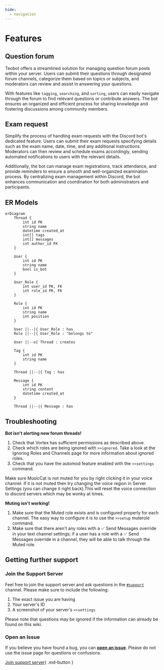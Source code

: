 ```yaml
---
hide:
  - navigation
---
```

# Features

## Question forum

Teobot offers a streamlined solution for managing question forum posts within your server. Users can submit their questions through designated forum channels, categorize them based on topics or subjects, and moderators can review and assist in answering your questions.

With features like `tagging`, `searching`, and `sorting`, users can easily navigate through the forum to find relevant questions or contribute answers. The bot ensures an organized and efficient process for sharing knowledge and fostering discussions among community members.

## Exam request
Simplify the process of handling exam requests with the Discord bot's dedicated feature. Users can submit their exam requests specifying details such as the exam name, date, time, and any additional instructions. Moderators can then review and schedule exams accordingly, sending automated notifications to users with the relevant details. 

Additionally, the bot can manage exam registrations, track attendance, and provide reminders to ensure a smooth and well-organized examination process. By centralizing exam management within Discord, the bot enhances communication and coordination for both administrators and participants.

## ER Models

```mermaid
erDiagram
    Thread {
        int id PK
        string name
        datetime created_at
        int[] tags
        int[] messages
        int author_id FK
    }

    User {
        int id PK
        string name
        bool is_bot
    }

    User_Role {
        int user_id PK, FK
        int role_id PK, FK
    }

    Role {
        int id PK
        string name
        int position
    }

    User ||--|{ User_Role : has
    Role ||--|{ User_Role : "belongs to"

    User ||--o{ Thread : creates
    
    Tag {
        int id PK
        string name
    }

    Thread ||--|{ Tag : has

    Message {
        int id PK
        string content
        datetime created_at
    }

    Thread ||--|{ Message : has

```

## Troubleshooting

**Bot isn't alerting new forum threads!**

1. Check that Vortex has sufficient permissions as described above.
2. Check which roles are being ignored with `>>ignored`. Take a look at the Ignoring Roles and Channels page for more information about ignored roles.
3. Check that you have the automod feature enabled with the `>>settings` command.

Make sure MusicCat is not muted for you by right clicking it in your voice channel. If it is not muted then try changing the voice region in Server Settings (you can change it right back).This will reset the voice connection to discord servers which may be wonky at times.

**Muting isn't working!**

1. Make sure that the Muted role exists and is configured properly for each channel. The easy way to configure it is to use the `>>setup` muterole command.
2. Make sure that there aren't any roles with a ✅ Send Messages override in your text channel settings; if a user has a role with a ✅ Send Messages override in a channel, they will be able to talk through the Muted role.

## Getting further support

### **Join the Support Server**
Feel free to join the support server and ask questions in the [`#support`](https://discord.gg/hikari) channel. Please make sure to include the following:

1. The exact issue you are having
2. Your server's ID
3. A screenshot of your server's `>>settings`

Please note that questions may be ignored if the information can already be found on this wiki.

### **Open an Issue**
If you believe you have found a bug, you can [**open an issue**](). Please do not use the issue page for questions or confusions.

[Join support server](https://discord.gg/hikari){ .md-button }